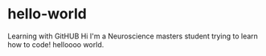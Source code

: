 # hello-world
Learning with GitHUB
Hi I'm a Neuroscience masters student trying to learn how to code! helloooo world.
